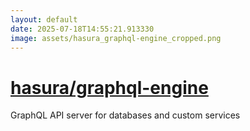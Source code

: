 ```yaml
---
layout: default
date: 2025-07-18T14:55:21.913330
image: assets/hasura_graphql-engine_cropped.png
---
```


# [hasura/graphql-engine](https://github.com/hasura/graphql-engine)

GraphQL API server for databases and custom services
